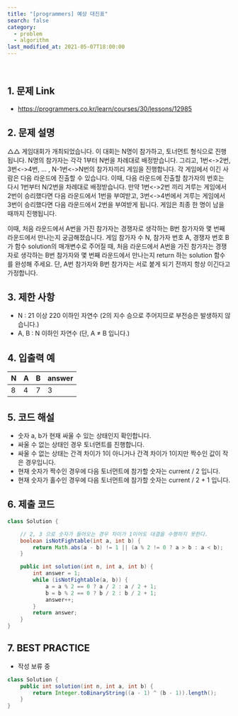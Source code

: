 ```yaml
---
title: "[programmers] 예상 대진표"
search: false
category:
  - problem
  - algorithm
last_modified_at: 2021-05-07T18:00:00
---
```


<br>

## 1. 문제 Link
- <https://programmers.co.kr/learn/courses/30/lessons/12985>

## 2. 문제 설명
△△ 게임대회가 개최되었습니다. 이 대회는 N명이 참가하고, 토너먼트 형식으로 진행됩니다. 
N명의 참가자는 각각 1부터 N번을 차례대로 배정받습니다. 
그리고, 1번<->2번, 3번<->4번, ... , N-1번<->N번의 참가자끼리 게임을 진행합니다. 
각 게임에서 이긴 사람은 다음 라운드에 진출할 수 있습니다. 
이때, 다음 라운드에 진출할 참가자의 번호는 다시 1번부터 N/2번을 차례대로 배정받습니다. 
만약 1번<->2번 끼리 겨루는 게임에서 2번이 승리했다면 다음 라운드에서 1번을 부여받고, 
3번<->4번에서 겨루는 게임에서 3번이 승리했다면 다음 라운드에서 2번을 부여받게 됩니다. 
게임은 최종 한 명이 남을 때까지 진행됩니다.

이때, 처음 라운드에서 A번을 가진 참가자는 경쟁자로 생각하는 B번 참가자와 몇 번째 라운드에서 만나는지 궁금해졌습니다. 
게임 참가자 수 N, 참가자 번호 A, 경쟁자 번호 B가 함수 solution의 매개변수로 주어질 때, 
처음 라운드에서 A번을 가진 참가자는 경쟁자로 생각하는 B번 참가자와 몇 번째 라운드에서 만나는지 return 하는 solution 함수를 완성해 주세요. 
단, A번 참가자와 B번 참가자는 서로 붙게 되기 전까지 항상 이긴다고 가정합니다.

## 3. 제한 사항
- N : 21 이상 220 이하인 자연수 (2의 지수 승으로 주어지므로 부전승은 발생하지 않습니다.)
- A, B : N 이하인 자연수 (단, A ≠ B 입니다.)

## 4. 입출력 예

| N | A | B | answer |
|---|---|---|---|
| 8 | 4 | 7 | 3 |


## 5. 코드 해설
- 숫자 a, b가 현재 싸울 수 있는 상태인지 확인합니다. 
- 싸울 수 없는 상태인 경우 토너먼트를 진행합니다.
- 싸울 수 없는 상태는 간격 차이가 1이 아니거나 간격 차이가 1이지만 짝수인 값이 작은 경우입니다.
- 현재 숫자가 짝수인 경우에 다음 토너먼트에 참가할 숫자는 current / 2 입니다.
- 현재 숫자가 홀수인 경우에 다음 토너먼트에 참가할 숫자는 current / 2 + 1 입니다.

## 6. 제출 코드

```java
class Solution {

    // 2, 3 으로 숫자가 들어오는 경우 차이가 1이어도 대결을 수행하지 못한다.
    boolean isNotFightable(int a, int b) {
        return Math.abs(a - b) != 1 || (a % 2 != 0 ? a > b : a < b);
    }

    public int solution(int n, int a, int b) {
        int answer = 1;
        while (isNotFightable(a, b)) {
            a = a % 2 == 0 ? a / 2 : a / 2 + 1;
            b = b % 2 == 0 ? b / 2 : b / 2 + 1;
            answer++;
        }
        return answer;
    }
}
```

## 7. BEST PRACTICE
- 작성 보류 중

```java
class Solution {
    public int solution(int n, int a, int b) {
        return Integer.toBinaryString((a - 1) ^ (b - 1)).length();
    }
}
```